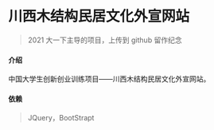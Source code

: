 # 川西木结构民居文化外宣网站

> 2021 大一下主导的项目，上传到 github 留作纪念

#### 介绍
中国大学生创新创业训练项目——川西木结构民居文化外宣网站。

#### 依赖

> JQuery，BootStrapt
